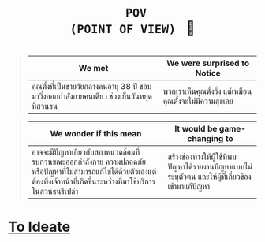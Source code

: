 # <h1 align = center> <code> POV (POINT OF VIEW) </code> :heartbeat: <h1>

>| **We met** | **We were surprised to Notice** |
>| -------- | ------- |
>|  คุณตั้งที่เป็นชายวัยกลางคนอายุ 38 ปี ชอบมาวิ่งออกกำลังกายคนเดียว ช่วงเย็นวันหยุดที่สวนธน  |พวกเราเห็นคุณตั้งวิ่ง แต่เหมือนคุณตั้งจะไม่มีความสุขเลย |  

>| **We wonder if this mean** | **It would be game-changing to** |
>| -------- | ------- |
>| อาจจะมีปัญหาเกี่ยวกับสภาพแวดล้อมที่รบกวนขณะออกกำลังกาย ความปลอดภัย หรือปัญหาที่ไม่สามารถแก้ไขได้ด้วยตัวเองแต่ต้องพึ่งเจ้าหน้าที่เกิดขึ้นระหว่างที่มาใช้บริการในสวนธนรึเปล่า| สร้างช่องทางให้ผู็ใช้ที่พบปัญหาได้รายงานปัญหาแบบไม่ระบุตัวตน และให้ผู้ที่เกี่ยวข้องเข้ามาแก้ปัญหา |  
[To Ideate](https://github.com/LeoPonin/INT100-G2-02-2Na2Jai/blob/main/Tung/Ideate.md)
=======